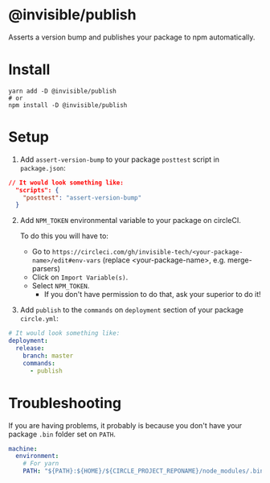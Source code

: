 # @invisible/publish

Asserts a version bump and publishes your package to npm automatically.

# Install

```
yarn add -D @invisible/publish
# or
npm install -D @invisible/publish
```

# Setup

1. Add `assert-version-bump` to your package `posttest` script in `package.json`:
```json
// It would look something like:
  "scripts": {
    "posttest": "assert-version-bump"
  }
```

2. Add `NPM_TOKEN` environmental variable to your package on circleCI.

    To do this you will have to:
    
    - Go to `https://circleci.com/gh/invisible-tech/<your-package-name>/edit#env-vars` (replace \<your-package-name\>, e.g. merge-parsers)
    - Click on `Import Variable(s)`.
    - Select `NPM_TOKEN`.
      - If you don't have permission to do that, ask your superior to do it!


3. Add `publish` to the `commands` on `deployment` section of your package `circle.yml`:
```yml
# It would look something like:
deployment:
  release:
    branch: master
    commands:
      - publish
```

# Troubleshooting

If you are having problems, it probably is because you don't have your package `.bin` folder set on `PATH`.

```yml
machine:
  environment:
    # For yarn
    PATH: "${PATH}:${HOME}/${CIRCLE_PROJECT_REPONAME}/node_modules/.bin"
```